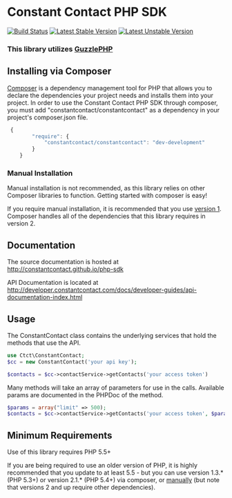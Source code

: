 # Constant Contact PHP SDK
[![Build Status](https://secure.travis-ci.org/constantcontact/php-sdk.png?branch=master)](http://travis-ci.org/constantcontact/php-sdk) [![Latest Stable Version](https://poser.pugx.org/constantcontact/constantcontact/v/stable.svg)](https://packagist.org/packages/constantcontact/constantcontact) [![Latest Unstable Version](https://poser.pugx.org/constantcontact/constantcontact/v/unstable.svg)](https://packagist.org/packages/constantcontact/constantcontact)

### This library utilizes [GuzzlePHP](http://guzzle.readthedocs.org/)

## Installing via Composer
[Composer](https://getcomposer.org/) is a dependency management tool for PHP that allows you to declare the dependencies your project needs and installs them into your project. In order to use the Constant Contact PHP SDK through composer, you must add "constantcontact/constantcontact" as a dependency in your project's composer.json file.
```javascript
 {
        "require": {
            "constantcontact/constantcontact": "dev-development"
        }
    }
```

### Manual Installation
Manual installation is not recommended, as this library relies on other Composer libraries to function. Getting started with composer is easy!

If you require manual installation, it is recommended that you use [version 1](https://github.com/constantcontact/php-sdk/tree/v1-master). Composer handles all of the dependencies that this library requires in version 2.

## Documentation

The source documentation is hosted at http://constantcontact.github.io/php-sdk

API Documentation is located at http://developer.constantcontact.com/docs/developer-guides/api-documentation-index.html

## Usage
The ConstantContact class contains the underlying services that hold the methods that use the API.
```php
use Ctct\ConstantContact;
$cc = new ConstantContact('your api key');

$contacts = $cc->contactService->getContacts('your access token')
```

Many methods will take an array of parameters for use in the calls. Available params are documented in the PHPDoc of the method.
```php
$params = array("limit" => 500);
$contacts = $cc->contactService->getContacts('your access token', $params);
```
## Minimum Requirements
Use of this library requires PHP 5.5+

If you are being required to use an older version of PHP, it is highly recommended that you update to at least 5.5 - but you can use version 1.3.* (PHP 5.3+) or version 2.1.* (PHP 5.4+) via composer, or [manually](https://github.com/constantcontact/php-sdk/releases) (but note that versions 2 and up require other dependencies).

